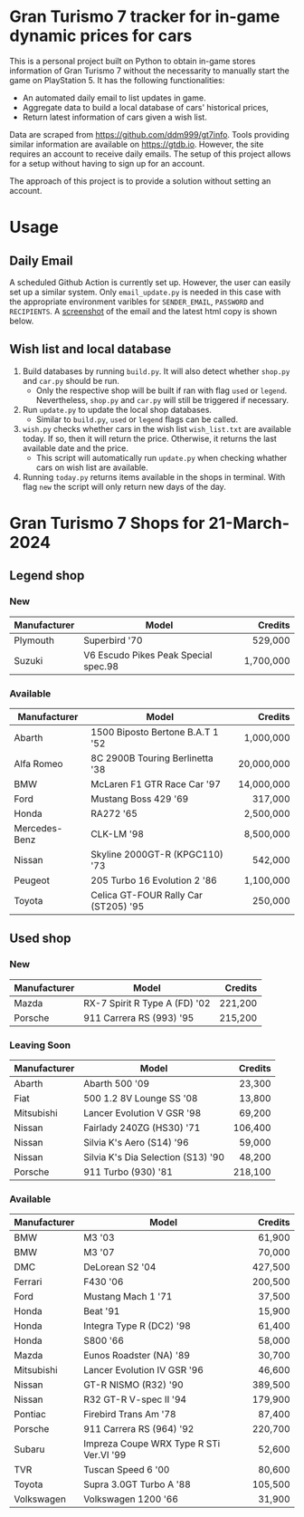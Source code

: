 # Gran Turismo 7 tracker for in-game dynamic prices for cars

This is a personal project built on Python to obtain in-game stores information of Gran Turismo 7 without the necessarity to manually start the game on PlayStation 5. It has the following functionalities:

- An automated daily email to list updates in game.
- Aggregate data to build a local database of cars' historical prices,
- Return latest information of cars given a wish list.

Data are scraped from https://github.com/ddm999/gt7info. Tools providing similar information are available on https://gtdb.io. However, the site requires an account to receive daily emails. The setup of this project allows for a setup without having to sign up for an account.

The approach of this project is to provide a solution without setting an account.

# Usage

## Daily Email

A scheduled Github Action is currently set up. However, the user can easily set up a similar system. Only `email_update.py` is needed in this case with the appropriate environment varibles for `SENDER_EMAIL`, `PASSWORD` and `RECIPIENTS`. A [screenshot](https://raw.githubusercontent.com/marcohoucheng/Gran-Turismo-7-Price-Tracker/main/data/email_screenshot.png) of the email and the latest html copy is shown below.

## Wish list and local database

1. Build databases by running `build.py`. It will also detect whether `shop.py` and `car.py` should be run.
    - Only the respective shop will be built if ran with flag `used` or `legend`. Nevertheless, `shop.py` and `car.py` will still be triggered if necessary.
2. Run `update.py` to update the local shop databases.
    - Similar to `build.py`, `used` or `legend` flags can be called.
3. `wish.py` checks whether cars in the wish list `wish_list.txt` are available today. If so, then it will return the price. Otherwise, it returns the last available date and the price.
    - This script will automatically run `update.py` when checking whather cars on wish list are available.
4. Running `today.py` returns items available in the shops in terminal. With flag `new` the script will only return new days of the day.


# Gran Turismo 7 Shops for 21-March-2024



## Legend shop

### New
 | Manufacturer | Model | Credits |
 | --- | --- | --: |
|Plymouth|Superbird '70|529,000|
|Suzuki|V6 Escudo Pikes Peak Special spec.98|1,700,000|

### Available
 | Manufacturer | Model | Credits |
 | --- | --- | --: |
|Abarth|1500 Biposto Bertone B.A.T 1 '52|1,000,000|
|Alfa Romeo|8C 2900B Touring Berlinetta '38|20,000,000|
|BMW|McLaren F1 GTR Race Car '97|14,000,000|
|Ford|Mustang Boss 429 '69|317,000|
|Honda|RA272 '65|2,500,000|
|Mercedes-Benz|CLK-LM '98|8,500,000|
|Nissan|Skyline 2000GT-R (KPGC110) '73|542,000|
|Peugeot|205 Turbo 16 Evolution 2 '86|1,100,000|
|Toyota|Celica GT-FOUR Rally Car (ST205) '95|250,000|


## Used shop

### New
 | Manufacturer | Model | Credits |
 | --- | --- | --: |
|Mazda|RX-7 Spirit R Type A (FD) '02|221,200|
|Porsche|911 Carrera RS (993) '95|215,200|

### Leaving Soon
 | Manufacturer | Model | Credits |
 | --- | --- | --: |
|Abarth|Abarth 500 '09|23,300|
|Fiat|500 1.2 8V Lounge SS '08|13,800|
|Mitsubishi|Lancer Evolution V GSR '98|69,200|
|Nissan|Fairlady 240ZG (HS30) '71|106,400|
|Nissan|Silvia K's Aero (S14) '96|59,000|
|Nissan|Silvia K's Dia Selection (S13) '90|48,200|
|Porsche|911 Turbo (930) '81|218,100|

### Available
 | Manufacturer | Model | Credits |
 | --- | --- | --: |
|BMW|M3 '03|61,900|
|BMW|M3 '07|70,000|
|DMC|DeLorean S2 '04|427,500|
|Ferrari|F430 '06|200,500|
|Ford|Mustang Mach 1 '71|37,500|
|Honda|Beat '91|15,900|
|Honda|Integra Type R (DC2) '98|61,400|
|Honda|S800 '66|58,000|
|Mazda|Eunos Roadster (NA) '89|30,700|
|Mitsubishi|Lancer Evolution IV GSR '96|46,600|
|Nissan|GT-R NISMO (R32) '90|389,500|
|Nissan|R32 GT-R V-spec II '94|179,900|
|Pontiac|Firebird Trans Am '78|87,400|
|Porsche|911 Carrera RS (964) '92|220,700|
|Subaru|Impreza Coupe WRX Type R STi Ver.VI '99|52,600|
|TVR|Tuscan Speed 6 '00|80,600|
|Toyota|Supra 3.0GT Turbo A '88|105,500|
|Volkswagen|Volkswagen 1200 '66|31,900|
